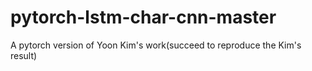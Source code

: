 # pytorch-lstm-char-cnn-master
A pytorch version of Yoon Kim's work(succeed to reproduce the Kim's result)
